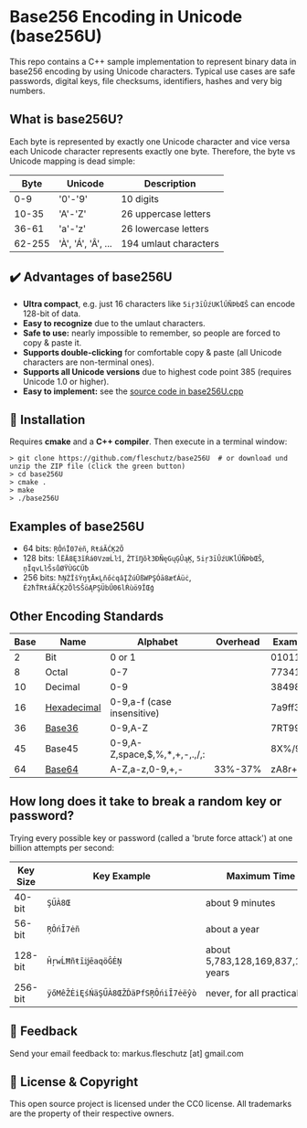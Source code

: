 Base256 Encoding in Unicode (base256U)
======================================
This repo contains a C++ sample implementation to represent binary data in base256 encoding by using Unicode characters. Typical use cases are safe passwords, digital keys, file checksums, identifiers, hashes and very big numbers.

What is base256U?
-----------------
Each byte is represented by exactly one Unicode character and vice versa each Unicode character represents exactly one byte. Therefore, the byte vs Unicode mapping is dead simple:

| Byte   | Unicode             | Description           |
|--------|---------------------|-----------------------|
|    0-9 | '0'-'9'             | 10 digits             |
|  10-35 | 'A'-'Z'             | 26 uppercase letters  |
|  36-61 | 'a'-'z'             | 26 lowercase letters  |
| 62-255 | 'À', 'Á', 'Â', ...  | 194 umlaut characters |

✔️ Advantages of base256U
-------------------------
* **Ultra compact**, e.g. just 16 characters like `5iŗ3īÛźUKĺŰÑÞbŒŜ` can encode 128-bit of data.
* **Easy to recognize** due to the umlaut characters.
* **Safe to use:** nearly impossible to remember, so people are forced to copy & paste it.
* **Supports double-clicking** for comfortable copy & paste (all Unicode characters are non-terminal ones).
* **Supports all Unicode versions** due to highest code point 385 (requires Unicode 1.0 or higher).
* **Easy to implement:** see the [source code in base256U.cpp](base256U.cpp)

🔧 Installation
----------------
Requires **cmake** and a **C++ compiler**. Then execute in a terminal window: 
```
> git clone https://github.com/fleschutz/base256U  # or download und unzip the ZIP file (click the green button)
> cd base256U
> cmake .
> make
> ./base256U
```


Examples of base256U
--------------------
* 64 bits: `ŖÔńĪ07ėñ`, `RŧáÃĆĶ2Õ`
* 128 bits: `ĺËĀ8Ę3ĩŔá0VzœĹŀî`, `ŽTĭŊõł3ÐÑęGųĢÛąĶ`, `5iŗ3īÛźUKĺŰÑÞbŒŜ`, `ņĨqvLŀŠsůØŸÙGCŰƀ`
* 256 bits: `ħŅŹĬšÝŋţĀĸĻňőċqâĮŹúŪßWPŞÓā8æťÁüċ`, `Ě2ħŤRŧáÃĆĶ2ÕŀSŜöĄPŞÜbŰ06lŔùö9ĬŒģ`


Other Encoding Standards
------------------------

| Base | Name        | Alphabet                      | Overhead | Example |
|------|-------------|-------------------------------|----------|---------|
|    2 | Bit         | 0 or 1                        |          | 0101101 |
|    8 | Octal       | 0-7                           |          | 7734124 |
|   10 | Decimal     | 0-9                           |          | 3849834 |
|   16 | [Hexadecimal](https://en.wikipedia.org/wiki/Hexadecimal) | 0-9,a-f (case insensitive)    |          | 7a9ff34 |
|   36 | [Base36](https://en.wikipedia.org/wiki/Base36)           | 0-9,A-Z                       |          | 7RT99XQ |
|   45 | Base45                                                   | 0-9,A-Z,space,$,%,*,+,-,.,/,: |          | 8X%/9:A |
|   64 | [Base64](https://en.wikipedia.org/wiki/Base64)           | A-Z,a-z,0-9,+,-               | 33%-37%  | zA8r+8q |


How long does it take to break a random key or password?
--------------------------------------------------------
Trying every possible key or password (called a 'brute force attack') at one billion attempts per second:

| Key Size | Key Example                        | Maximum Time Needed                       | 
|----------|------------------------------------|-------------------------------------------|
|  40-bit  | `ŞŰÀ8Œ`                            | about 9 minutes                           |
|  56-bit  | `ŖÔńĪ7ėñ`                          | about a year                              |
| 128-bit  | `ĤŗwĹĦñŧīĳēaqöĜĖŅ`                 | about 5,783,128,169,837,158,197,871 years |
| 256-bit  | `ÿőMêŽĖiĘśŃäŞŰÀ8ŒŽĎäPfSŖÔńiĪ7ėëŷò` | never, for all practical purposes         |

📧 Feedback
------------
Send your email feedback to: markus.fleschutz [at] gmail.com

🤝 License & Copyright
-----------------------
This open source project is licensed under the CC0 license. All trademarks are the property of their respective owners.
